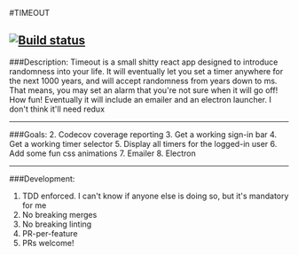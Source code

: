 #TIMEOUT

[![Build status](https://badge.buildkite.com/26dab75aa80d4db24419df0bd6f4ddf809d88fd73289453091.svg?branch=master)](https://buildkite.com/the-hoard/timeout)
---------------
###Description:
Timeout is a small shitty react app designed to introduce randomness into your life.
It will eventually let you set a timer anywhere for the next 1000 years, and will accept randomness from years down to ms.
That means, you may set an alarm that you're not sure when it will go off! How fun! Eventually it will include an emailer and an electron launcher.
I don't think it'll need redux

---------------
###Goals:
2. Codecov coverage reporting
3. Get a working sign-in bar
4. Get a working timer selector
5. Display all timers for the logged-in user
6. Add some fun css animations
7. Emailer
8. Electron

---------------
###Development:
1. TDD enforced. I can't know if anyone else is doing so, but it's mandatory for me
2. No breaking merges
3. No breaking linting
4. PR-per-feature
5. PRs welcome!
